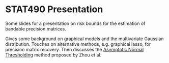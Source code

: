 # STAT490 Presentation

Some slides for a presentation on risk bounds for the estimation of bandable
precision matrices.

Gives some background on graphical models and the multivariate Gaussian
distribution.  Touches on alternative methods, e.g. graphical lasso, for
precision matrix recovery.  Then discusses the
[Asymptotic Normal Thresholding](https://arxiv.org/abs/1309.6024) method
proposed by Zhou et al.
